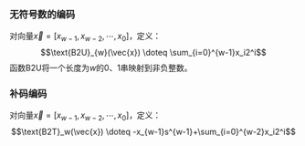 ### 无符号数的编码
对向量$\vec{x}=[x_{w-1}, x_{w-2}, \cdots, x_{0}]$，定义：
$$\text{B2U}_{w}(\vec{x}) \doteq \sum_{i=0}^{w-1}x_i2^i$$
函数$\text{B2U}$将一个长度为$w$的0、1串映射到非负整数。

### 补码编码
对向量$\vec{x}=[x_{w-1}, x_{w-2}, \cdots, x_{0}]$，定义：
$$\text{B2T}_w(\vec{x}) \doteq -x_{w-1}s^{w-1}+\sum_{i=0}^{w-2}x_i2^i$$
